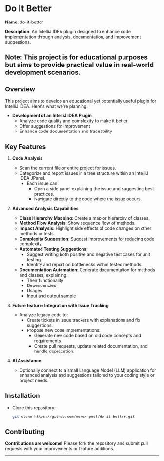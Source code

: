 # Do It Better

**Name**: do-it-better

**Description**: An IntelliJ IDEA plugin designed to enhance code implementation through analysis, documentation, and improvement suggestions.

**Note:** This project is for educational purposes but aims to provide practical value in real-world development 
scenarios.
---

## Overview

This project aims to develop an educational yet potentially useful plugin for IntelliJ IDEA. Here's what we're planning:

- **Development of an IntelliJ IDEA Plugin**
    - Analyze code quality and complexity to make it better
    - Offer suggestions for improvement
    - Enhance code documentation and traceability

## Key Features

1. **Code Analysis**
    - Scan the current file or entire project for issues.
    - Categorize and report issues in a tree structure within an IntelliJ IDEA JPanel.
        - Each issue can:
            - Open a side panel explaining the issue and suggesting best practices.
            - Navigate directly to the code where the issue occurs.

2. **Advanced Analysis Capabilities**
    - **Class Hierarchy Mapping**: Create a map or hierarchy of classes.
    - **Method Flow Analysis**: Show sequence flow of methods.
    - **Impact Analysis**: Highlight side effects of code changes on other methods or tests.
    - **Complexity Suggestion**: Suggest improvements for reducing code complexity.
    - **Automated Testing Suggestions**:
        - Suggest writing both positive and negative test cases for unit testing.
        - Identify and report on bottlenecks within tested methods.
    - **Documentation Automation**: Generate documentation for methods and classes, explaining:
        - Their functionality
        - Dependencies
        - Usages
        - Input and output sample

3. **Future feature: Integration with Issue Tracking**
    - Analyze legacy code to:
        - Create tickets in issue trackers with explanations and fix suggestions.
        - Propose new code implementations:
            - Generate new code based on old code concepts and requirements.
            - Create pull requests, update related documentation, and handle deprecation.

4. **AI Assistance**
    - Optionally connect to a small Language Model (LLM) application for enhanced analysis and suggestions tailored to your coding style or project needs.

## Installation

- Clone this repository:
  ```bash
  git clone https://github.com/morex-pool/do-it-better.git

## Contributing
**Contributions are welcome!** Please fork the repository and submit pull requests with your improvements or feature additions.

---

